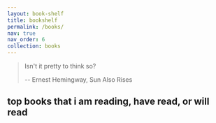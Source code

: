 ```yaml
---
layout: book-shelf
title: bookshelf
permalink: /books/
nav: true
nav_order: 6
collection: books
---
```


> Isn't it pretty to think so? 
>
> -- Ernest Hemingway, Sun Also Rises

## top books that i am reading, have read, or will read
